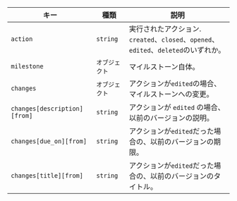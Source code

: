 | キー                           | 種類       | 説明                                                               |
| ---------------------------- | -------- | ---------------------------------------------------------------- |
| `action`                     | `string` | 実行されたアクション. `created`、`closed`、`opened`、`edited`、`deleted`のいずれか。 |
| `milestone`                  | `オブジェクト` | マイルストーン自体。                                                       |
| `changes`                    | `オブジェクト` | アクションが`edited`の場合、マイルストーンへの変更。                                   |
| `changes[description][from]` | `string` | アクションが `edited` の場合、以前のバージョンの説明。                                 |
| `changes[due_on][from]`      | `string` | アクションが`edited`だった場合の、以前のバージョンの期限。                                |
| `changes[title][from]`       | `string` | アクションが`edited`だった場合の、以前のバージョンのタイトル。                              |
